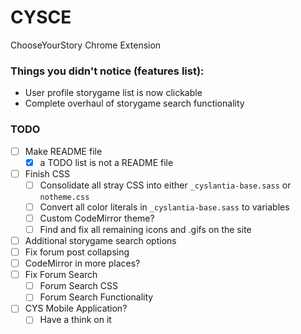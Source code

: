 # CYSCE
ChooseYourStory Chrome Extension

### Things you didn't notice (features list):

+ User profile storygame list is now clickable
+ Complete overhaul of storygame search functionality

### TODO
- [ ] Make README file
	- [x] a TODO list is not a README file
- [ ] Finish CSS
    - [ ] Consolidate all stray CSS into either `_cyslantia-base.sass` or `notheme.css`
    - [ ] Convert all color literals in `_cyslantia-base.sass` to variables
    - [ ] Custom CodeMirror theme?
	- [ ] Find and fix all remaining icons and .gifs on the site
- [ ] Additional storygame search options
- [ ] Fix forum post collapsing
- [ ] CodeMirror in more places?
- [ ] Fix Forum Search
	- [ ] Forum Search CSS
	- [ ] Forum Search Functionality
- [ ] CYS Mobile Application?
	- [ ] Have a think on it